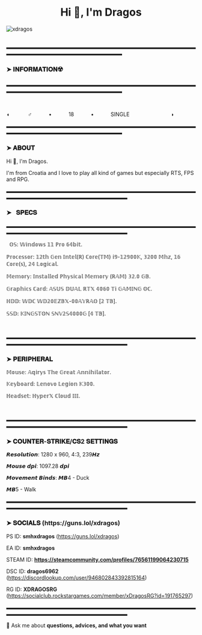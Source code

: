 <h1 align="center">Hi 👋, I'm Dragos</h1>

<p align="left"> <img src="https://komarev.com/ghpvc/?username=xdragos&label=Profile%20views&color=0e75b6&style=flat" alt="xdragos" /> </p>

 ­ [­](­)
▬▬▬▬▬▬▬▬▬▬▬▬▬▬▬▬▬▬▬▬▬▬▬▬▬▬▬▬▬▬▬▬▬▬▬▬▬▬▬▬▬▬▬▬▬▬▬▬▬▬▬▬▬▬▬▬▬▬ 

<h3 align="left">➤ 𝐈𝐍𝐅𝐎𝐑𝐌𝐀𝐓𝐈𝐎𝐍☢️</h3>
<p align="left"> 
</p>

▬▬▬▬▬▬▬▬▬▬▬▬▬▬▬▬▬▬▬▬▬▬▬▬▬▬▬▬▬▬▬▬▬▬▬▬▬▬▬▬▬▬▬▬▬▬▬▬▬▬▬▬▬▬▬▬▬▬ 

[­](­)


◖    ⠀⠀⠀⠀ ♂️ ⠀⠀⠀⠀•⠀⠀⠀⠀ 18 ⠀⠀⠀⠀•⠀⠀⠀⠀ SINGLE ⠀⠀⠀⠀⠀⠀⠀  ⠀⠀⠀◗

▬▬▬▬▬▬▬▬▬▬▬▬▬▬▬▬▬▬▬▬▬▬▬▬▬▬▬▬▬▬▬▬▬▬▬▬▬▬▬▬▬▬▬▬▬▬▬▬▬▬▬▬▬▬▬▬▬▬ 

<h3 align="left">➤ 𝐀𝐁𝐎𝐔𝐓</h3>
<p align="left"> 
</p>

Hi 👋, I'm Dragos. 
</p>
I'm from Croatia and I love to play all kind of games but especially RTS, FPS and RPG.
</p>

▬▬▬▬▬▬▬▬▬▬▬▬▬▬▬▬▬▬▬▬▬▬▬▬▬▬▬▬▬▬▬▬▬▬▬▬▬▬▬▬▬▬▬▬▬▬▬▬▬▬▬▬▬▬▬▬▬▬▬






<h3 align="left">➤⠀𝐒𝐏𝐄𝐂𝐒</h3>
<p align="left"> 
</p>

▬▬▬▬▬▬▬▬▬▬▬▬▬▬▬▬▬▬▬▬▬▬▬▬▬▬▬▬▬▬▬▬▬▬▬▬▬▬▬▬▬▬▬▬▬▬▬▬▬▬▬▬▬▬▬▬▬▬▬


 ­ [­](­)
𝕆𝕊: 𝕎𝕚𝕟𝕕𝕠𝕨𝕤 𝟙𝟙 ℙ𝕣𝕠 𝟞𝟜𝕓𝕚𝕥.
</p>
ℙ𝕣𝕠𝕔𝕖𝕤𝕤𝕠𝕣: 𝟙𝟚𝕥𝕙 𝔾𝕖𝕟 𝕀𝕟𝕥𝕖𝕝(ℝ) ℂ𝕠𝕣𝕖(𝕋𝕄) 𝕚𝟡-𝟙𝟚𝟡𝟘𝟘𝕂, 𝟛𝟚𝟘𝟘 𝕄𝕙𝕫, 𝟙𝟞 ℂ𝕠𝕣𝕖(𝕤), 𝟚𝟜 𝕃𝕠𝕘𝕚𝕔𝕒𝕝.
</p>
𝕄𝕖𝕞𝕠𝕣𝕪: 𝕀𝕟𝕤𝕥𝕒𝕝𝕝𝕖𝕕 ℙ𝕙𝕪𝕤𝕚𝕔𝕒𝕝 𝕄𝕖𝕞𝕠𝕣𝕪 (ℝ𝔸𝕄)	𝟛𝟚.𝟘 𝔾𝔹.
</p>
𝔾𝕣𝕒𝕡𝕙𝕚𝕔𝕤 ℂ𝕒𝕣𝕕: 𝔸𝕊𝕌𝕊 𝔻𝕌𝔸𝕃 ℝ𝕋𝕏 𝟜𝟘𝟞𝟘 𝕋𝕚 𝔾𝔸𝕄𝕀ℕ𝔾 𝕆ℂ.
</p>
ℍ𝔻𝔻: 𝕎𝔻ℂ 𝕎𝔻𝟚𝟘𝔼ℤ𝔹𝕏-𝟘𝟘𝔸𝕐ℝ𝔸𝕆 [𝟚 𝕋𝔹].
</p>
𝕊𝕊𝔻: 𝕂𝕀ℕ𝔾𝕊𝕋𝕆ℕ 𝕊ℕ𝕍𝟚𝕊𝟜𝟘𝟘𝟘𝔾 [𝟜 𝕋𝔹].
</p>

 ­ [­](­)



 
▬▬▬▬▬▬▬▬▬▬▬▬▬▬▬▬▬▬▬▬▬▬▬▬▬▬▬▬▬▬▬▬▬▬▬▬▬▬▬▬▬▬▬▬▬▬▬▬▬▬▬▬▬▬▬▬▬▬▬ 

<h3 align="left">➤ 𝐏𝐄𝐑𝐈𝐏𝐇𝐄𝐑𝐀𝐋</h3>
<p align="left"> 
</p>


𝕄𝕠𝕦𝕤𝕖: 𝔸𝕢𝕚𝕣𝕪𝕤 𝕋𝕙𝕖 𝔾𝕣𝕖𝕒𝕥 𝔸𝕟𝕟𝕚𝕙𝕚𝕝𝕒𝕥𝕠𝕣.
</p>
𝕂𝕖𝕪𝕓𝕠𝕒𝕣𝕕: 𝕃𝕖𝕟𝕠𝕧𝕠 𝕃𝕖𝕘𝕚𝕠𝕟 𝕂𝟛𝟘𝟘.
</p>
ℍ𝕖𝕒𝕕𝕤𝕖𝕥: ℍ𝕪𝕡𝕖𝕣𝕏 ℂ𝕝𝕠𝕦𝕕 𝕀𝕀𝕀.
</p>

[­](­)



▬▬▬▬▬▬▬▬▬▬▬▬▬▬▬▬▬▬▬▬▬▬▬▬▬▬▬▬▬▬▬▬▬▬▬▬▬▬▬▬▬▬▬▬▬▬▬▬▬▬▬▬▬▬▬▬▬▬▬

<h3 align="left">➤ 𝐂𝐎𝐔𝐍𝐓𝐄𝐑-𝐒𝐓𝐑𝐈𝐊𝐄/𝐂𝐒2 𝐒𝐄𝐓𝐓𝐈𝐍𝐆𝐒 </h3>
<p align="left"> 
</p>


𝙍𝙚𝙨𝙤𝙡𝙪𝙩𝙞𝙤𝙣:
1280 x 960, 4:3, 239𝙃𝙯
</p>
𝙈𝙤𝙪𝙨𝙚 𝙙𝙥𝙞:
1097.28 𝙙𝙥𝙞
</p>
𝙈𝙤𝙫𝙚𝙢𝙚𝙣𝙩 𝘽𝙞𝙣𝙙𝙨:
𝙈𝘽4 - Duck
</p>
𝙈𝘽5 - Walk




▬▬▬▬▬▬▬▬▬▬▬▬▬▬▬▬▬▬▬▬▬▬▬▬▬▬▬▬▬▬▬▬▬▬▬▬▬▬▬▬▬▬▬▬▬▬▬▬▬▬▬▬▬▬▬▬▬▬▬

<h3 align="left">➤ 𝐒𝐎𝐂𝐈𝐀𝐋𝐒 (https://guns.lol/xdragos) </h3>
<p align="left"> 
</p>

PS ID: **smhxdragos** (https://guns.lol/xdragos)
</p>

EA ID: **smhxdragos**
</p>

STEAM ID: **https://steamcommunity.com/profiles/76561199064230715**
</p>

DSC ID: **dragos6962** (https://discordlookup.com/user/946802843392815164)
</p>

RG ID: **XDRAGOSRG** (https://socialclub.rockstargames.com/member/xDragosRG?id=191765297)
</p>



▬▬▬▬▬▬▬▬▬▬▬▬▬▬▬▬▬▬▬▬▬▬▬▬▬▬▬▬▬▬▬▬▬▬▬▬▬▬▬▬▬▬▬▬▬▬▬▬▬▬▬▬▬▬▬▬▬▬▬

 💬 Ask me about **questions, advices, and what you want**

